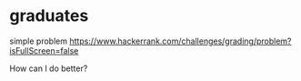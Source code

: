 # graduates
simple problem
https://www.hackerrank.com/challenges/grading/problem?isFullScreen=false

How can I do better? 
